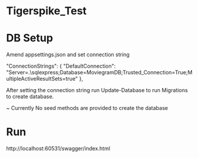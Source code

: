 # Tigerspike_Test

# DB Setup

Amend appsettings.json and set connection string 

"ConnectionStrings": {
    "DefaultConnection": "Server=.\\sqlexpress;Database=MoviegramDB;Trusted_Connection=True;MultipleActiveResultSets=true"
  },
  
  After setting the connection string run Update-Database to run Migrations to create database.
  
  ~ Currently No seed methods are provided to create the database
  
  # Run
  
  http://localhost:60531/swagger/index.html
